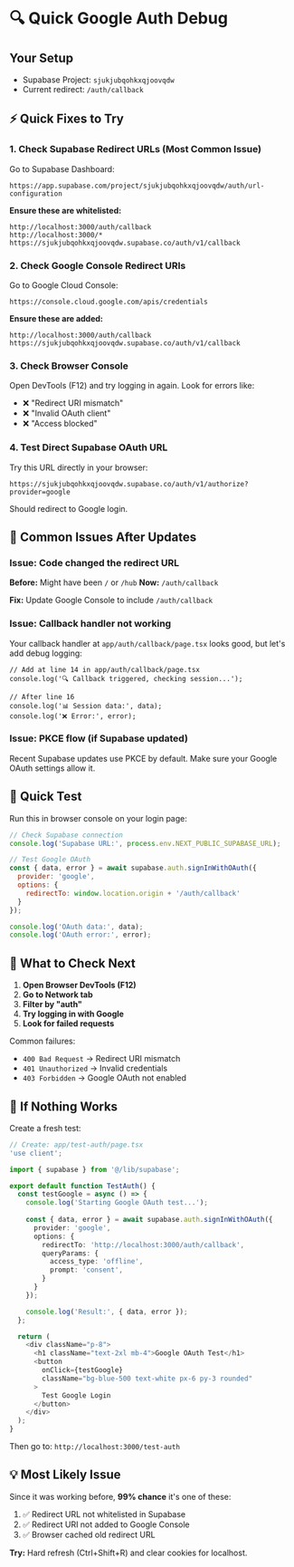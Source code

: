# 🔍 Quick Google Auth Debug

## Your Setup
- Supabase Project: `sjukjubqohkxqjoovqdw`
- Current redirect: `/auth/callback`

## ⚡ Quick Fixes to Try

### 1. Check Supabase Redirect URLs (Most Common Issue)

Go to Supabase Dashboard:
```
https://app.supabase.com/project/sjukjubqohkxqjoovqdw/auth/url-configuration
```

**Ensure these are whitelisted:**
```
http://localhost:3000/auth/callback
http://localhost:3000/*
https://sjukjubqohkxqjoovqdw.supabase.co/auth/v1/callback
```

### 2. Check Google Console Redirect URIs

Go to Google Cloud Console:
```
https://console.cloud.google.com/apis/credentials
```

**Ensure these are added:**
```
http://localhost:3000/auth/callback
https://sjukjubqohkxqjoovqdw.supabase.co/auth/v1/callback
```

### 3. Check Browser Console

Open DevTools (F12) and try logging in again. Look for errors like:
- ❌ "Redirect URI mismatch"
- ❌ "Invalid OAuth client"
- ❌ "Access blocked"

### 4. Test Direct Supabase OAuth URL

Try this URL directly in your browser:
```
https://sjukjubqohkxqjoovqdw.supabase.co/auth/v1/authorize?provider=google
```

Should redirect to Google login.

## 🐛 Common Issues After Updates

### Issue: Code changed the redirect URL
**Before:** Might have been `/` or `/hub`
**Now:** `/auth/callback`

**Fix:** Update Google Console to include `/auth/callback`

### Issue: Callback handler not working
Your callback handler at `app/auth/callback/page.tsx` looks good, but let's add debug logging:

```tsx
// Add at line 14 in app/auth/callback/page.tsx
console.log('🔍 Callback triggered, checking session...');

// After line 16
console.log('📊 Session data:', data);
console.log('❌ Error:', error);
```

### Issue: PKCE flow (if Supabase updated)
Recent Supabase updates use PKCE by default. Make sure your Google OAuth settings allow it.

## 🚀 Quick Test

Run this in browser console on your login page:

```javascript
// Check Supabase connection
console.log('Supabase URL:', process.env.NEXT_PUBLIC_SUPABASE_URL);

// Test Google OAuth
const { data, error } = await supabase.auth.signInWithOAuth({
  provider: 'google',
  options: {
    redirectTo: window.location.origin + '/auth/callback'
  }
});

console.log('OAuth data:', data);
console.log('OAuth error:', error);
```

## 📝 What to Check Next

1. **Open Browser DevTools (F12)**
2. **Go to Network tab**
3. **Filter by "auth"**
4. **Try logging in with Google**
5. **Look for failed requests**

Common failures:
- `400 Bad Request` → Redirect URI mismatch
- `401 Unauthorized` → Invalid credentials
- `403 Forbidden` → Google OAuth not enabled

## 🔧 If Nothing Works

Create a fresh test:

```typescript
// Create: app/test-auth/page.tsx
'use client';

import { supabase } from '@/lib/supabase';

export default function TestAuth() {
  const testGoogle = async () => {
    console.log('Starting Google OAuth test...');
    
    const { data, error } = await supabase.auth.signInWithOAuth({
      provider: 'google',
      options: {
        redirectTo: 'http://localhost:3000/auth/callback',
        queryParams: {
          access_type: 'offline',
          prompt: 'consent',
        }
      }
    });

    console.log('Result:', { data, error });
  };

  return (
    <div className="p-8">
      <h1 className="text-2xl mb-4">Google OAuth Test</h1>
      <button 
        onClick={testGoogle}
        className="bg-blue-500 text-white px-6 py-3 rounded"
      >
        Test Google Login
      </button>
    </div>
  );
}
```

Then go to: `http://localhost:3000/test-auth`

## 💡 Most Likely Issue

Since it was working before, **99% chance** it's one of these:
1. ✅ Redirect URL not whitelisted in Supabase
2. ✅ Redirect URI not added to Google Console  
3. ✅ Browser cached old redirect URL

**Try:** Hard refresh (Ctrl+Shift+R) and clear cookies for localhost.

